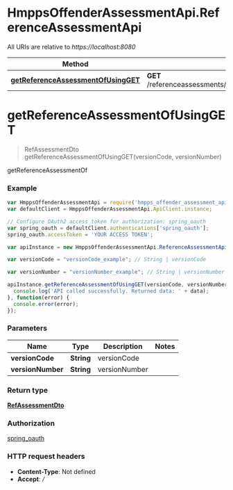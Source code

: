 # HmppsOffenderAssessmentApi.ReferenceAssessmentApi

All URIs are relative to *https://localhost:8080*

Method | HTTP request | Description
------------- | ------------- | -------------
[**getReferenceAssessmentOfUsingGET**](ReferenceAssessmentApi.md#getReferenceAssessmentOfUsingGET) | **GET** /referenceassessments/type/{versionCode}/revision/{versionNumber} | getReferenceAssessmentOf


<a name="getReferenceAssessmentOfUsingGET"></a>
# **getReferenceAssessmentOfUsingGET**
> RefAssessmentDto getReferenceAssessmentOfUsingGET(versionCode, versionNumber)

getReferenceAssessmentOf

### Example
```javascript
var HmppsOffenderAssessmentApi = require('hmpps_offender_assessment_api');
var defaultClient = HmppsOffenderAssessmentApi.ApiClient.instance;

// Configure OAuth2 access token for authorization: spring_oauth
var spring_oauth = defaultClient.authentications['spring_oauth'];
spring_oauth.accessToken = 'YOUR ACCESS TOKEN';

var apiInstance = new HmppsOffenderAssessmentApi.ReferenceAssessmentApi();

var versionCode = "versionCode_example"; // String | versionCode

var versionNumber = "versionNumber_example"; // String | versionNumber

apiInstance.getReferenceAssessmentOfUsingGET(versionCode, versionNumber).then(function(data) {
  console.log('API called successfully. Returned data: ' + data);
}, function(error) {
  console.error(error);
});

```

### Parameters

Name | Type | Description  | Notes
------------- | ------------- | ------------- | -------------
 **versionCode** | **String**| versionCode | 
 **versionNumber** | **String**| versionNumber | 

### Return type

[**RefAssessmentDto**](RefAssessmentDto.md)

### Authorization

[spring_oauth](../README.md#spring_oauth)

### HTTP request headers

 - **Content-Type**: Not defined
 - **Accept**: */*


